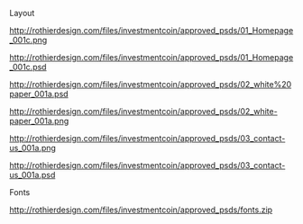 Layout

http://rothierdesign.com/files/investmentcoin/approved_psds/01_Homepage_001c.png

http://rothierdesign.com/files/investmentcoin/approved_psds/01_Homepage_001c.psd

http://rothierdesign.com/files/investmentcoin/approved_psds/02_white%20paper_001a.psd

http://rothierdesign.com/files/investmentcoin/approved_psds/02_white-paper_001a.png

http://rothierdesign.com/files/investmentcoin/approved_psds/03_contact-us_001a.png

http://rothierdesign.com/files/investmentcoin/approved_psds/03_contact-us_001a.psd

Fonts

http://rothierdesign.com/files/investmentcoin/approved_psds/fonts.zip
